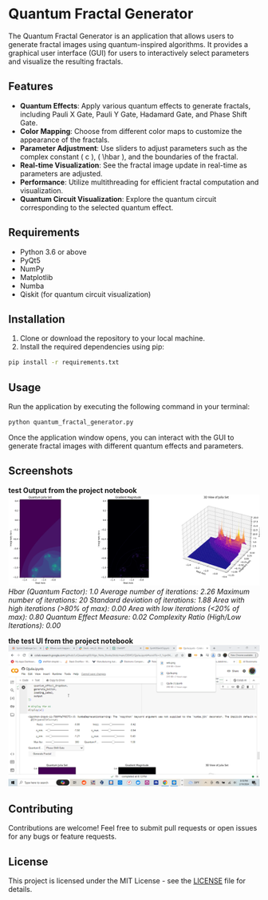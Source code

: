 # Quantum Fractal Generator

The Quantum Fractal Generator is an application that allows users to generate fractal images using quantum-inspired algorithms. It provides a graphical user interface (GUI) for users to interactively select parameters and visualize the resulting fractals.

## Features

- **Quantum Effects**: Apply various quantum effects to generate fractals, including Pauli X Gate, Pauli Y Gate, Hadamard Gate, and Phase Shift Gate.
- **Color Mapping**: Choose from different color maps to customize the appearance of the fractals.
- **Parameter Adjustment**: Use sliders to adjust parameters such as the complex constant \( c \), \( \hbar \), and the boundaries of the fractal.
- **Real-time Visualization**: See the fractal image update in real-time as parameters are adjusted.
- **Performance**: Utilize multithreading for efficient fractal computation and visualization.
- **Quantum Circuit Visualization**: Explore the quantum circuit corresponding to the selected quantum effect.

## Requirements

- Python 3.6 or above
- PyQt5
- NumPy
- Matplotlib
- Numba
- Qiskit (for quantum circuit visualization)

## Installation

1. Clone or download the repository to your local machine.
2. Install the required dependencies using pip:

```bash
pip install -r requirements.txt
```

## Usage

Run the application by executing the following command in your terminal:

```bash
python quantum_fractal_generator.py
```

Once the application window opens, you can interact with the GUI to generate fractal images with different quantum effects and parameters.

## Screenshots
**test Output from the project notebook**
![Quantum Fractal Generator](https://github.com/LoQiseaking69/Qjulia/blob/main/ASSETS/setx.png)
*Hbar (Quantum Factor): 1.0
Average number of iterations: 2.26
Maximum number of iterations: 20
Standard deviation of iterations: 1.88
Area with high iterations (>80% of max): 0.00
Area with low iterations (<20% of max): 0.80
Quantum Effect Measure: 0.02
Complexity Ratio (High/Low Iterations): 0.00*

**the test UI from the project notebook**
![QUI](https://github.com/LoQiseaking69/Qjulia/blob/main/ASSETS/ScreenShot_2_10_2024_8_18_41_PM.png)

## Contributing

Contributions are welcome! Feel free to submit pull requests or open issues for any bugs or feature requests.

## License

This project is licensed under the MIT License - see the [LICENSE](/LICENSE) file for details.
